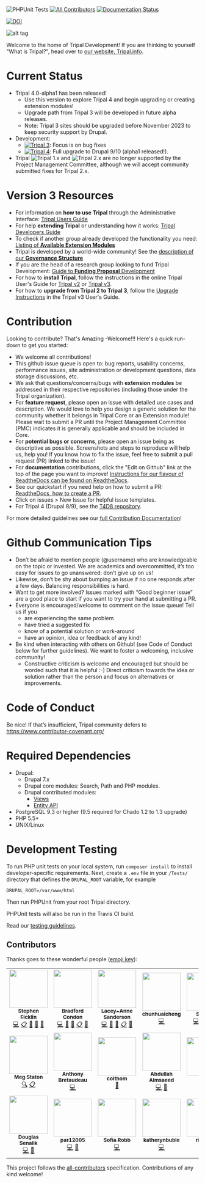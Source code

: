 ![PHPUnit Tests](https://github.com/tripal/tripal/workflows/PHPUnit%20Tests/badge.svg)
[![All Contributors](https://img.shields.io/badge/all_contributors-14-orange.svg?style=flat-square)](#contributors)
[![Documentation Status](https://readthedocs.org/projects/tripal/badge/?version=latest)](https://tripal.readthedocs.io/en/latest/?badge=latest)

[![DOI](https://zenodo.org/badge/42666405.svg)](https://zenodo.org/badge/latestdoi/42666405)


![alt tag](https://raw.githubusercontent.com/tripal/tripal/7.x-3.x/tripal/theme/images/tripal_logo.png)

Welcome to the home of Tripal Development! If you are thinking to yourself "What is Tripal?", head over to [our website, Tripal.info](http://tripal.info/).

# Current Status

 - Tripal 4.0-alpha1 has been released!
    - Use this version to explore Tripal 4 and begin upgrading or creating extension modules!
    - Upgrade path from Tripal 3 will be developed in future alpha releases.
    - Note: Tripal 3 sites should be upgraded before November 2023 to keep security support by Drupal.
 - Development:
    - [![Tripal 3](https://img.shields.io/badge/dev-7.x--3.x-yellow)](https://github.com/tripal/tripal): Focus is on bug fixes
    - [![Tripal 4](https://img.shields.io/badge/dev-7.x--4.x-yellow)](https://github.com/tripal/tripal/tree/4.x): Full upgrade to Drupal 9/10 (alpha1 released!).
 - Tripal ![Tripal 1.x](https://img.shields.io/badge/unsupported-7.x--1.x-red) and ![Tripal 2.x](https://img.shields.io/badge/unsupported-7.x--2.x-red) are no longer supported by the Project Management Committee, although we will accept community submitted fixes for Tripal 2.x.

 # Version 3 Resources

  - For information on **how to use Tripal** through the Administrative Interface: [Tripal Users Guide](https://tripal.readthedocs.io/en/latest/user_guide.html)
  - For help **extending Tripal** or understanding how it works: [Tripal Developers Guide](https://tripal.readthedocs.io/en/latest/dev_guide.html)
  - To check if another group already developed the functionality you need: [Listing of **Available Extension Modules**](https://tripal.readthedocs.io/en/latest/extensions.html)
  - Tripal is developed by a world-wide community! See the [description of our **Governance Structure**](https://tripal.readthedocs.io/en/latest/contributing/governance.html)
  - If you are the head of a research group looking to fund Tripal Development: [Guide to **Funding Proposal** Development](https://tripal.readthedocs.io/en/latest/contributing/funding.html)
  - For how to **install Tripal**, follow the instructions in the online Tripal User's Guide for [Tripal v2](https://tripal.info/tutorials/v2.x/installation) or [Tripal v3](https://tripal.readthedocs.io/en/latest/user_guide.html).
  - For how to **upgrade from Tripal 2 to Tripal 3**, follow the [Upgrade Instructions](https://tripal.readthedocs.io/en/latest/user_guide/install_tripal/upgrade_from_tripal2.html) in the Tripal v3 User's Guide.

# Contribution

Looking to contribute? That's Amazing -Welcome!!! Here's a quick run-down to get you started:

 - We welcome all contributions!
 - This github issue queue is open to: bug reports, usability concerns, performance issues, site administration or development questions, data storage discussions, etc.
 - We ask that questions/concerns/bugs with **extension modules** be addressed in their respective repositories (including those under the Tripal organization).
 - For **feature request**, please open an issue with detailed use cases and description. We would love to help you design a generic solution for the community whether it belongs in Tripal Core or an Extension module! Please wait to submit a PR until the Project Management Committee (PMC) indicates it is generally applicable and should be included in Core.
 - For **potential bugs or concerns**, please open an issue being as descriptive as possible. Screenshots and steps to reproduce will help us, help you! If you know how to fix the issue, feel free to submit a pull request (PR) linked to the issue!
 - For **documentation** contributions, click the "Edit on Github" link at the top of the page you want to improve! [Instructions for our flavour of ReadtheDocs can be found on ReadtheDocs](https://tripal.readthedocs.io/en/latest/contributing/documentation.html).
 - See our quickstart if you need help on how to submit a PR: [ReadtheDocs, how to create a PR](https://tripal.readthedocs.io/en/latest/contributing/pull_requests.html#how-to-create-a-pr).
 - Click on issues > New Issue for helpful issue templates.
 - For Tripal 4 (Drupal 8/9), see the [T4D8 repository](https://github.com/tripal/t4d8).

For more detailed guidelines see our [full Contribution Documentation](https://tripal.readthedocs.io/en/latest/contributing/pull_requests.html)!


# Github Communication Tips

 - Don’t be afraid to mention people (@username) who are knowledgeable on the topic or invested. We are academics and overcommitted, it’s too easy for issues to go unanswered: don’t give up on us!
 - Likewise, don’t be shy about bumping an issue if no one responds after a few days. Balancing responsibilities is hard.
 - Want to get more involved? Issues marked with “Good beginner issue” are a good place to start if you want to try your hand at submitting a PR.
 - Everyone is encouraged/welcome to comment on the issue queue! Tell us if you
     - are experiencing the same problem
     - have tried a suggested fix
     - know of a potential solution or work-around
     - have an opinion, idea or feedback of any kind!
 - Be kind when interacting with others on Github! (see Code of Conduct below for further guidelines). We want to foster a welcoming, inclusive community!
     - Constructive criticism is welcome and encouraged but should be worded such that it is helpful :-) Direct criticism towards the idea or solution rather than the person and focus on alternatives or improvements.

# Code of Conduct

Be nice! If that’s insufficient, Tripal community defers to https://www.contributor-covenant.org/

# Required Dependencies
* Drupal:
  * Drupal 7.x
  * Drupal core modules: Search, Path and PHP modules.
  * Drupal contributed modules:
    * [Views](http://drupal.org/project/views)
    * [Entity API](http://drupal.org/project/entity)
* PostgreSQL 9.3 or higher (9.5 required for Chado 1.2 to 1.3 upgrade)
* PHP 5.5+
* UNIX/Linux

# Development Testing

To run PHP unit tests on your local system, run `composer install` to install developer-specific requirements.  Next, create a `.env` file in your `/Tests/` directory that defines the `DRUPAL_ROOT` variable, for example

```
DRUPAL_ROOT=/var/www/html
```
Then run PHPUnit from your root Tripal directory.

PHPUnit tests will also be run in the Travis CI build.

Read our [testing guidelines](https://tripal.readthedocs.io/en/latest/contributing/tests.html).

## Contributors

Thanks goes to these wonderful people ([emoji key](https://allcontributors.org/docs/en/emoji-key)):

<!-- ALL-CONTRIBUTORS-LIST:START - Do not remove or modify this section -->
<!-- prettier-ignore-start -->
<!-- markdownlint-disable -->
<table>
  <tr>
    <td align="center"><a href="https://github.com/spficklin"><img src="https://avatars0.githubusercontent.com/u/1719352?v=4?s=100" width="100px;" alt=""/><br /><sub><b>Stephen Ficklin</b></sub></a><br /><a href="https://github.com/tripal/tripal/commits?author=spficklin" title="Code">💻</a> <a href="#eventOrganizing-spficklin" title="Event Organizing">📋</a> <a href="https://github.com/tripal/tripal/commits?author=spficklin" title="Documentation">📖</a> <a href="#projectManagement-spficklin" title="Project Management">📆</a> <a href="https://github.com/tripal/tripal/pulls?q=is%3Apr+reviewed-by%3Aspficklin" title="Reviewed Pull Requests">👀</a></td>
    <td align="center"><a href="http://www.bradfordcondon.com/"><img src="https://avatars2.githubusercontent.com/u/7063154?v=4?s=100" width="100px;" alt=""/><br /><sub><b>Bradford Condon</b></sub></a><br /><a href="https://github.com/tripal/tripal/commits?author=bradfordcondon" title="Code">💻</a> <a href="https://github.com/tripal/tripal/commits?author=bradfordcondon" title="Documentation">📖</a> <a href="#projectManagement-bradfordcondon" title="Project Management">📆</a> <a href="#eventOrganizing-bradfordcondon" title="Event Organizing">📋</a> <a href="https://github.com/tripal/tripal/pulls?q=is%3Apr+reviewed-by%3Abradfordcondon" title="Reviewed Pull Requests">👀</a></td>
    <td align="center"><a href="https://laceysanderson.github.io/"><img src="https://avatars3.githubusercontent.com/u/1566301?v=4?s=100" width="100px;" alt=""/><br /><sub><b>Lacey-Anne Sanderson</b></sub></a><br /><a href="https://github.com/tripal/tripal/commits?author=laceysanderson" title="Code">💻</a> <a href="https://github.com/tripal/tripal/commits?author=laceysanderson" title="Documentation">📖</a> <a href="#projectManagement-laceysanderson" title="Project Management">📆</a> <a href="#eventOrganizing-laceysanderson" title="Event Organizing">📋</a> <a href="https://github.com/tripal/tripal/pulls?q=is%3Apr+reviewed-by%3Alaceysanderson" title="Reviewed Pull Requests">👀</a></td>
    <td align="center"><a href="https://github.com/chunhuaicheng"><img src="https://avatars2.githubusercontent.com/u/14333886?v=4?s=100" width="100px;" alt=""/><br /><sub><b>chunhuaicheng</b></sub></a><br /><a href="https://github.com/tripal/tripal/commits?author=chunhuaicheng" title="Code">💻</a></td>
    <td align="center"><a href="https://github.com/shawnawsu"><img src="https://avatars1.githubusercontent.com/u/24374002?v=4?s=100" width="100px;" alt=""/><br /><sub><b>Shawna</b></sub></a><br /><a href="https://github.com/tripal/tripal/commits?author=shawnawsu" title="Code">💻</a> <a href="#content-shawnawsu" title="Content">🖋</a> <a href="https://github.com/tripal/tripal/commits?author=shawnawsu" title="Documentation">📖</a> <a href="https://github.com/tripal/tripal/pulls?q=is%3Apr+reviewed-by%3Ashawnawsu" title="Reviewed Pull Requests">👀</a></td>
    <td align="center"><a href="https://github.com/mboudet"><img src="https://avatars0.githubusercontent.com/u/17642511?v=4?s=100" width="100px;" alt=""/><br /><sub><b>mboudet</b></sub></a><br /><a href="https://github.com/tripal/tripal/issues?q=author%3Amboudet" title="Bug reports">🐛</a></td>
    <td align="center"><a href="https://github.com/guignonv"><img src="https://avatars1.githubusercontent.com/u/7290244?v=4?s=100" width="100px;" alt=""/><br /><sub><b>Valentin Guignon</b></sub></a><br /><a href="https://github.com/tripal/tripal/issues?q=author%3Aguignonv" title="Bug reports">🐛</a></td>
  </tr>
  <tr>
    <td align="center"><a href="https://github.com/mestato"><img src="https://avatars1.githubusercontent.com/u/508122?v=4?s=100" width="100px;" alt=""/><br /><sub><b>Meg Staton</b></sub></a><br /><a href="#fundingFinding-mestato" title="Funding Finding">🔍</a> <a href="#eventOrganizing-mestato" title="Event Organizing">📋</a></td>
    <td align="center"><a href="https://github.com/abretaud"><img src="https://avatars3.githubusercontent.com/u/238755?v=4?s=100" width="100px;" alt=""/><br /><sub><b>Anthony Bretaudeau</b></sub></a><br /><a href="https://github.com/tripal/tripal/commits?author=abretaud" title="Code">💻</a></td>
    <td align="center"><a href="https://github.com/colthom"><img src="https://avatars0.githubusercontent.com/u/17720870?v=4?s=100" width="100px;" alt=""/><br /><sub><b>colthom</b></sub></a><br /><a href="https://github.com/tripal/tripal/commits?author=colthom" title="Documentation">📖</a></td>
    <td align="center"><a href="http://almsaeedstudio.com"><img src="https://avatars2.githubusercontent.com/u/1512664?v=4?s=100" width="100px;" alt=""/><br /><sub><b>Abdullah Almsaeed</b></sub></a><br /><a href="https://github.com/tripal/tripal/commits?author=almasaeed2010" title="Code">💻</a> <a href="https://github.com/tripal/tripal/pulls?q=is%3Apr+reviewed-by%3Aalmasaeed2010" title="Reviewed Pull Requests">👀</a></td>
    <td align="center"><a href="https://github.com/btski"><img src="https://avatars1.githubusercontent.com/u/32686196?v=4?s=100" width="100px;" alt=""/><br /><sub><b>btski</b></sub></a><br /><a href="#question-btski" title="Answering Questions">💬</a></td>
    <td align="center"><a href="https://github.com/ekcannon"><img src="https://avatars0.githubusercontent.com/u/3409057?v=4?s=100" width="100px;" alt=""/><br /><sub><b>ekcannon</b></sub></a><br /><a href="#ideas-ekcannon" title="Ideas, Planning, & Feedback">🤔</a> <a href="#eventOrganizing-ekcannon" title="Event Organizing">📋</a></td>
    <td align="center"><a href="https://github.com/jlwegrzyn"><img src="https://avatars1.githubusercontent.com/u/50996590?v=4?s=100" width="100px;" alt=""/><br /><sub><b>jlwegrzyn</b></sub></a><br /><a href="#fundingFinding-jlwegrzyn" title="Funding Finding">🔍</a></td>
  </tr>
  <tr>
    <td align="center"><a href="http://www.vcru.wisc.edu/simonlab/sdata/software/index.html"><img src="https://avatars3.githubusercontent.com/u/8419404?v=4?s=100" width="100px;" alt=""/><br /><sub><b>Douglas Senalik</b></sub></a><br /><a href="https://github.com/tripal/tripal/commits?author=dsenalik" title="Code">💻</a> <a href="#question-dsenalik" title="Answering Questions">💬</a></td>
    <td align="center"><a href="https://github.com/par12005"><img src="https://avatars0.githubusercontent.com/u/38262122?v=4" width="100px;" alt=""/><br /><sub><b>par12005</b></sub></a><br /><a href="https://github.com/tripal/tripal/commits?author=par12005" title="Code">💻</a> <a href="#question-par12005" title="Answering Questions">💬</a></td>
    <td align="center"><a href="http://sofiarobb.com"><img src="https://avatars0.githubusercontent.com/u/1072991?v=4" width="100px;" alt=""/><br /><sub><b>Sofia Robb</b></sub></a><br /><a href="https://github.com/tripal/tripal/commits?author=srobb1" title="Code">💻</a></td>
    <td align="center"><a href="https://github.com/katherynbuble"><img src="https://avatars3.githubusercontent.com/u/59714566?v=4" width="100px;" alt=""/><br /><sub><b>katherynbuble</b></sub></a><br /><a href="https://github.com/tripal/tripal/commits?author=katherynbuble" title="Code">💻</a></td>
    <td align="center"><a href="https://github.com/risharde"><img src="https://avatars3.githubusercontent.com/u/33866403?v=4" width="100px;" alt=""/><br /><sub><b>risharde</b></sub></a><br /><a href="https://github.com/tripal/tripal/commits?author=risharde" title="Code">💻</a></td>
    <td align="center"><a href="https://github.com/pgrimaud"><img src="https://avatars1.githubusercontent.com/u/1866496?v=4" width="100px;" alt=""/><br /><sub><b>Pierre Grimaud</b></sub></a><br /><a href="https://github.com/tripal/tripal/commits?author=pgrimaud" title="Documentation">📖</a></td>
  </tr>
</table>

<!-- markdownlint-restore -->
<!-- prettier-ignore-end -->

<!-- ALL-CONTRIBUTORS-LIST:END -->

This project follows the [all-contributors](https://github.com/all-contributors/all-contributors) specification. Contributions of any kind welcome!
